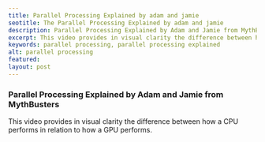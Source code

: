 ```yaml
---
title: Parallel Processing Explained by adam and jamie
seotitle: The Parallel Processing Explained by adam and jamie
description: Parallel Processing Explained by Adam and Jamie from MythBusters
excerpt: This video provides in visual clarity the difference between how a CPU performs in relation to how a GPU performs.
keywords: parallel processing, parallel processing explained
alt: parallel processing
featured: 
layout: post
---
```


<h3>Parallel Processing Explained by Adam and Jamie from MythBusters</h3>

<p>This video provides in visual clarity the difference between how a CPU performs in relation to how a GPU performs.<p>


